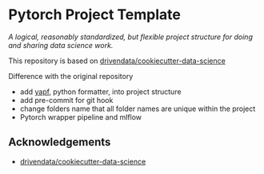 # Pytorch Project Template <!-- omit in toc -->

_A logical, reasonably standardized, but flexible project structure for doing and sharing data science work._

This repository is based on [drivendata/cookiecutter-data-science](http://drivendata.github.io/cookiecutter-data-science/)

Difference with the original repository

- add [yapf](https://github.com/google/yapf), python formatter, into project structure
- add pre-commit for git hook
- change folders name that all folder names are unique within the project
- Pytorch wrapper pipeline and mlflow

## Acknowledgements

- [drivendata/cookiecutter-data-science](https://github.com/drivendata/cookiecutter-data-science)

